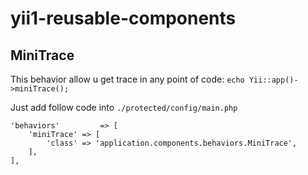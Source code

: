 # yii1-reusable-components

## MiniTrace

This behavior allow u get trace in any point of code: `echo Yii::app()->miniTrace();` 

Just add follow code into `./protected/config/main.php`

```
'behaviors'         => [
    'miniTrace' => [
        'class' => 'application.components.behaviors.MiniTrace',
    ],
],
```


